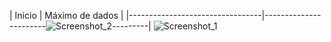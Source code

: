 | Inicio                          | Máximo de dados                |
|---------------------------------|-----------------------![Screenshot_2](https://github.com/user-attachments/assets/7a6b10fa-11fc-4d14-805d-b229b2fed944)---------|
![Screenshot_1](https://github.com/user-attachments/assets/a124f23a-8d57-4654-98d8-4efebf9b893f)



